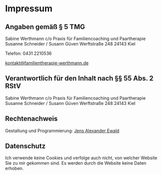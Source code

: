 ---
---
# Impressum

## Angaben gemäß § 5 TMG

Sabine Werthmann
c/o Praxis für Familiencoaching und Paartherapie
Susanne Schneider / Susann Güven
Werftstraße 248
24143 Kiel

Telefon: 0431 2210536

[kontakt@familientherapie-werthmann.de](mailto:kontakt@familientherapie-werthmann.de)

## Verantwortlich für den Inhalt nach §§ 55 Abs. 2 RStV

Sabine Werthmann
c/o Praxis für Familiencoaching und Paartherapie
Susanne Schneider / Susann Güven
Werftstraße 248
24143 Kiel

## Rechtenachweis

Gestaltung und Programmierung:
[Jens Alexander Ewald](https://lea.io)

## Datenschutz

Ich verwende keine Cookies und verfolge auch nicht, von welcher Website Sie zu mir gekommen sind. Es werden durch die Website keine Daten erhoben.
